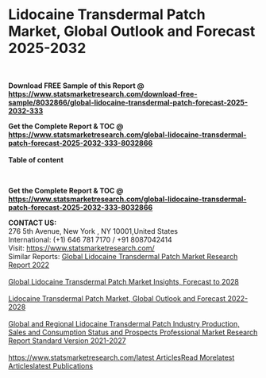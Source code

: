 <h1>Lidocaine Transdermal Patch Market, Global Outlook and Forecast 2025-2032</h1><br/><p><strong>Download FREE Sample of this Report @ <a href="https://www.statsmarketresearch.com/download-free-sample/8032866/global-lidocaine-transdermal-patch-forecast-2025-2032-333">https://www.statsmarketresearch.com/download-free-sample/8032866/global-lidocaine-transdermal-patch-forecast-2025-2032-333</a></strong></p><div><b>Get the Complete Report & TOC @ <a href="https://www.statsmarketresearch.com/global-lidocaine-transdermal-patch-forecast-2025-2032-333-8032866">https://www.statsmarketresearch.com/global-lidocaine-transdermal-patch-forecast-2025-2032-333-8032866</a></b></div><br><b>Table of content</b><p><br><div><b>Get the Complete Report & TOC @ <a href="https://www.statsmarketresearch.com/global-lidocaine-transdermal-patch-forecast-2025-2032-333-8032866">https://www.statsmarketresearch.com/global-lidocaine-transdermal-patch-forecast-2025-2032-333-8032866</a></b></div></p> <b>CONTACT US:</b><br>276 5th Avenue, New York , NY 10001,United States<br>International: (+1) 646 781 7170 / +91 8087042414<br>Visit: <a href="https://www.statsmarketresearch.com/">https://www.statsmarketresearch.com/</a><br>Similar Reports: <a href="https://www.statsmarketresearch.com/global-lidocaine-transdermal-patch-forecast-2025-2032-333-8032866">Global Lidocaine Transdermal Patch Market Research Report 2022</a><br/><br/><a href="https://www.statsmarketresearch.com/global-lidocaine-transdermal-patch-forecast-2025-2032-333-8032866">Global Lidocaine Transdermal Patch Market Insights, Forecast to 2028</a><br/><br/><a href="https://www.statsmarketresearch.com/global-lidocaine-transdermal-patch-forecast-2025-2032-333-8032866">Lidocaine Transdermal Patch Market, Global Outlook and Forecast 2022-2028</a><br/><br/><a href="https://www.statsmarketresearch.com/global-lidocaine-transdermal-patch-forecast-2025-2032-333-8032866">Global and Regional Lidocaine Transdermal Patch Industry Production, Sales and Consumption Status and Prospects Professional Market Research Report Standard Version 2021-2027 </a><br/><br/><a href="https://gyeongbokgung.com">https://www.statsmarketresearch.com/</a><a href="https://hallyeomaritime.com">latest Articles</a><a href="https://jingwansa.com">Read More</a><a href=https://nguoiviet.jp/">latest Articles</a><a href="https://www.intelmarketresearch.com/">latest Publications</a>